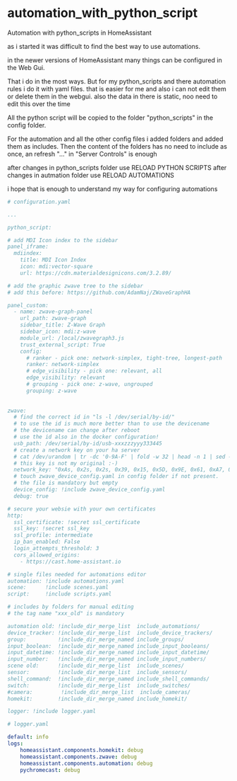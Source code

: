 # automation_with_python_script
Automation with python_scripts in HomeAssistant

as i started it was difficult to find the best way to use automations.

in the newer versions of HomeAssistant many things can be configured in the Web Gui.

That i do in the most ways. But for my python_scripts and there automation rules i do it with yaml files. 
that is easier for me and also i can not edit them or delete them in the webgui.
also the data in there is static, noo need to edit this over the time

All the python script will be copied to the folder "python_scripts" in the config folder.

For the automation and all the other config files i added folders and added them as includes.
Then the content of the folders has no need to include as once, an refresh "..." in "Server Controls" is enough

after changes in python_scripts folder use RELOAD PYTHON SCRIPTS
after changes in autmation folder use RELOAD AUTOMATIONS

i hope that is enough to understand my way for configuring automations

```yaml
# configuration.yaml

...

python_script:

# add MDI Icon index to the sidebar
panel_iframe:
  mdiindex:
    title: MDI Icon Index
    icon: mdi:vector-square
    url: https://cdn.materialdesignicons.com/3.2.89/

# add the graphic zwave tree to the sidebar
# add this before: https://github.com/AdamNaj/ZWaveGraphHA

panel_custom:
  - name: zwave-graph-panel
    url_path: zwave-graph
    sidebar_title: Z-Wave Graph
    sidebar_icon: mdi:z-wave
    module_url: /local/zwavegraph3.js
    trust_external_script: True
    config:
      # ranker - pick one: network-simplex, tight-tree, longest-path
      ranker: network-simplex
      # edge_visibility - pick one: relevant, all
      edge_visibility: relevant
      # grouping - pick one: z-wave, ungrouped
      grouping: z-wave   
      
      
zwave:
  # find the correct id in "ls -l /dev/serial/by-id/" 
  # to use the id is much more better than to use the devicename
  # the devicename can change after reboot
  # use the id also in the docker configuration!
  usb_path: /dev/serial/by-id/usb-xxxzzzyyy333445 
  # create a network key on your ha server
  # cat /dev/urandom | tr -dc '0-9A-F' | fold -w 32 | head -n 1 | sed -e 's/\(..\)/0x\1, /g' -e 's/, $//'
  # this key is not my original :-)
  network_key: "0xAs, 0x2s, 0x2s, 0x39, 0x15, 0x5D, 0x9E, 0x61, 0xA7, 0xFA, 0x67, 0x9E, 0x61, 0x8D, 0xAA, 0x39"
  # touch zwave_device_config.yaml in config folder if not present. 
  # the file is mandatory but empty
  device_config: !include zwave_device_config.yaml
  debug: true

# secure your websie with your own certificates
http:
  ssl_certificate: !secret ssl_certificate
  ssl_key: !secret ssl_key  
  ssl_profile: intermediate
  ip_ban_enabled: False 
  login_attempts_threshold: 3
  cors_allowed_origins:
    - https://cast.home-assistant.io  

# single files needed for automations editor
automation: !include automations.yaml
scene:      !include scenes.yaml
script:     !include scripts.yaml

# includes by folders for manual editing
# the tag name "xxx_old" is mandatory

automation old: !include_dir_merge_list  include_automations/
device_tracker: !include_dir_merge_list  include_device_trackers/
group:          !include_dir_merge_named include_groups/
input_boolean:  !include_dir_merge_named include_input_booleans/
input_datetime: !include_dir_merge_named include_input_datetime/
input_number:   !include_dir_merge_named include_input_numbers/
scene old:      !include_dir_merge_list  include_scenes/
sensor:         !include_dir_merge_list  include_sensors/
shell_command:  !include_dir_merge_named include_shell_commands/
switch:         !include_dir_merge_list  include_switches/
#camera:         !include_dir_merge_list  include_cameras/
homekit:        !include_dir_merge_named include_homekit/

logger: !include logger.yaml
```

```yaml
# logger.yaml

default: info
logs:
    homeassistant.components.homekit: debug
    homeassistant.components.zwave: debug
    homeassistant.components.automation: debug
    pychromecast: debug
```

